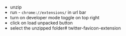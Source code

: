 - unzip
- run - `chrome://extensions/` in url bar
- turn on developer mode toggle on top right 
- click on load unpacked button
- select the unzipped folder# twitter-favicon-extension

